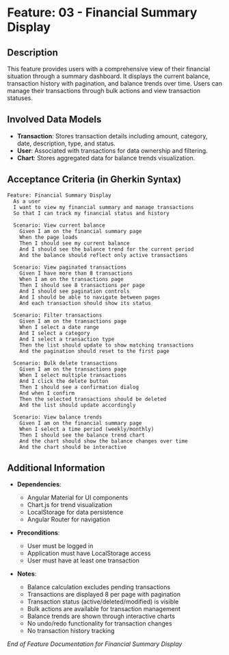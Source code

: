 # Feature: **03 - Financial Summary Display**

## Description

This feature provides users with a comprehensive view of their financial situation through a summary dashboard. It displays the current balance, transaction history with pagination, and balance trends over time. Users can manage their transactions through bulk actions and view transaction statuses.

## Involved Data Models

- **Transaction**: Stores transaction details including amount, category, date, description, type, and status.
- **User**: Associated with transactions for data ownership and filtering.
- **Chart**: Stores aggregated data for balance trends visualization.

## Acceptance Criteria (in Gherkin Syntax)

```gherkin
Feature: Financial Summary Display
  As a user
  I want to view my financial summary and manage transactions
  So that I can track my financial status and history

  Scenario: View current balance
    Given I am on the financial summary page
    When the page loads
    Then I should see my current balance
    And I should see the balance trend for the current period
    And the balance should reflect only active transactions

  Scenario: View paginated transactions
    Given I have more than 8 transactions
    When I am on the transactions page
    Then I should see 8 transactions per page
    And I should see pagination controls
    And I should be able to navigate between pages
    And each transaction should show its status

  Scenario: Filter transactions
    Given I am on the transactions page
    When I select a date range
    And I select a category
    And I select a transaction type
    Then the list should update to show matching transactions
    And the pagination should reset to the first page

  Scenario: Bulk delete transactions
    Given I am on the transactions page
    When I select multiple transactions
    And I click the delete button
    Then I should see a confirmation dialog
    And when I confirm
    Then the selected transactions should be deleted
    And the list should update accordingly

  Scenario: View balance trends
    Given I am on the financial summary page
    When I select a time period (weekly/monthly)
    Then I should see the balance trend chart
    And the chart should show the balance changes over time
    And the chart should be interactive
```

## Additional Information

- **Dependencies**: 
  - Angular Material for UI components
  - Chart.js for trend visualization
  - LocalStorage for data persistence
  - Angular Router for navigation

- **Preconditions**: 
  - User must be logged in
  - Application must have LocalStorage access
  - User must have at least one transaction

- **Notes**: 
  - Balance calculation excludes pending transactions
  - Transactions are displayed 8 per page with pagination
  - Transaction status (active/deleted/modified) is visible
  - Bulk actions are available for transaction management
  - Balance trends are shown through interactive charts
  - No undo/redo functionality for transaction changes
  - No transaction history tracking

_End of Feature Documentation for Financial Summary Display_ 